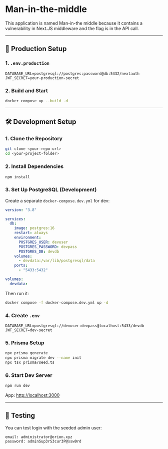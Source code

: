 # Man-in-the-middle

This application is named Man-in-the middle because it contains a vulnerability in Next.JS middleware and the flag is in the API call.

---

## 🚀 Production Setup

### 1. `.env.production`

```env
DATABASE_URL=postgresql://postgres:password@db:5432/nextauth
JWT_SECRET=your-production-secret
```

### 2. Build and Start

```bash
docker compose up --build -d
```

---

## 🛠️ Development Setup

### 1. Clone the Repository

```bash
git clone <your-repo-url>
cd <your-project-folder>
```

### 2. Install Dependencies

```bash
npm install
```

### 3. Set Up PostgreSQL (Development)

Create a separate `docker-compose.dev.yml` for dev:

```yaml
version: "3.8"

services:
  db:
    image: postgres:16
    restart: always
    environment:
      POSTGRES_USER: devuser
      POSTGRES_PASSWORD: devpass
      POSTGRES_DB: devdb
    volumes:
      - devdata:/var/lib/postgresql/data
    ports:
      - "5433:5432"

volumes:
  devdata:
```

Then run it:

```bash
docker compose -f docker-compose.dev.yml up -d
```

### 4. Create `.env`

```env
DATABASE_URL=postgresql://devuser:devpass@localhost:5433/devdb
JWT_SECRET=dev-secret
```

### 5. Prisma Setup

```bash
npx prisma generate
npx prisma migrate dev --name init
npx tsx prisma/seed.ts
```

### 6. Start Dev Server

```bash
npm run dev
```

App: [http://localhost:3000](http://localhost:3000)

---

## 🧪 Testing

You can test login with the seeded admin user:

```
email: administrator@orion.xyz
password: adminSup3rS3cur3P@ssw0rd
```
